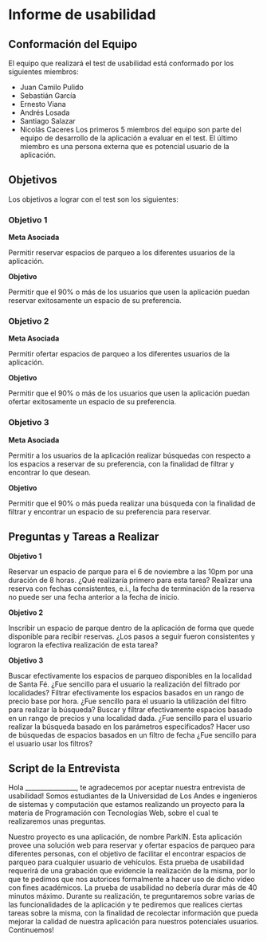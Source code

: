 # Informe de usabilidad

## Conformación del Equipo

El equipo que realizará el test de usabilidad está conformado por los siguientes miembros:
* Juan Camilo Pulido
* Sebastián García
* Ernesto Viana
* Andrés Losada
* Santiago Salazar
* Nicolás Caceres
Los primeros 5 miembros del equipo son parte del equipo de desarrollo de la aplicación a evaluar en el test. El último miembro es una persona externa que es potencial usuario de la aplicación.

## Objetivos
Los objetivos a lograr con el test son los siguientes:

### Objetivo 1

**Meta Asociada**

Permitir reservar espacios de parqueo a los diferentes usuarios de la aplicación.

**Objetivo**

Permitir que el 90% o más de los usuarios que usen la aplicación puedan reservar exitosamente un espacio de su preferencia.

### Objetivo 2

**Meta Asociada**

Permitir ofertar espacios de parqueo a los diferentes usuarios de la aplicación.

**Objetivo**

Permitir que el 90% o más de los usuarios que usen la aplicación puedan ofertar exitosamente un espacio de su preferencia.

### Objetivo 3

**Meta Asociada**

Permitir a los usuarios de la aplicación realizar búsquedas con respecto a los espacios a reservar de su preferencia, con la finalidad de filtrar y encontrar lo que desean.

**Objetivo**

Permitir que el 90% o más pueda realizar una búsqueda con la finalidad de filtrar y encontrar un espacio de su preferencia para reservar.


## Preguntas y Tareas a Realizar

**Objetivo 1**

Reservar un espacio de parque para el 6 de noviembre a las 10pm por una duración de 8 horas. ¿Qué realizaría primero para esta tarea?
Realizar una reserva con fechas consistentes, e.i., la fecha de terminación de la reserva no puede ser una fecha anterior a la fecha de inicio.

**Objetivo 2**

Inscribir un espacio de parque dentro de la aplicación de forma que quede disponible para recibir reservas. ¿Los pasos a seguir fueron consistentes y lograron la efectiva realización de esta tarea?

**Objetivo 3**

Buscar efectivamente los espacios de parqueo disponibles en la localidad de Santa Fé. ¿Fue sencillo para el usuario la realización del filtrado por localidades?
Filtrar efectivamente los espacios basados en un rango de precio base por hora. ¿Fue sencillo para el usuario la utilización del filtro para realizar la búsqueda?
Buscar y filtrar efectivamente espacios basado en un rango de precios y una localidad dada. ¿Fue sencillo para el usuario realizar la búsqueda basado en los parámetros especificados?
Hacer uso de búsquedas de espacios basados en un filtro de fecha ¿Fue sencillo para el usuario usar los filtros?


## Script de la Entrevista


Hola ________________, te agradecemos por aceptar nuestra entrevista de usabilidad! Somos estudiantes de la Universidad de Los Andes e ingenieros de sistemas y computación que estamos realizando un proyecto para la materia de Programación con Tecnologías Web, sobre el cual te realizaremos unas preguntas.


Nuestro proyecto es una aplicación, de nombre ParkIN. Esta aplicación provee una solución web para reservar y ofertar espacios de parqueo para diferentes personas, con el objetivo de facilitar el encontrar espacios de parqueo para cualquier usuario de vehículos.
Esta prueba de usabilidad requerirá de una grabación que evidencie la realización de la misma, por lo que te pedimos que nos autorices formalmente a hacer uso de dicho video con fines académicos.
La prueba de usabilidad no debería durar más de 40 minutos máximo.
Durante su realización, te preguntaremos sobre varias de las funcionalidades de la aplicación y te pediremos que realices ciertas tareas sobre la misma, con la finalidad de recolectar información que pueda mejorar la calidad de nuestra aplicación para nuestros potenciales usuarios.
Continuemos!
